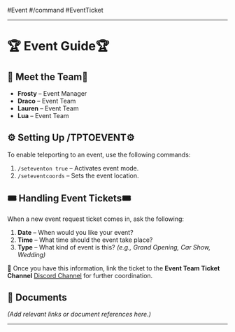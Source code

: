 #Event #/command #EventTicket

---

# 🏆 **Event Guide**🏆

## 🌟 **Meet the Team**🌟

- **Frosty** – Event Manager
- **Draco** – Event Team
- **Lauren** – Event Team
- **Lua** – Event Team

## ⚙️ **Setting Up /TPTOEVENT**⚙️

To enable teleporting to an event, use the following commands:

1. `/seteventon true` – Activates event mode.
2. `/seteventcoords` – Sets the event location.

## 🎟️ **Handling Event Tickets**🎟️

When a new event request ticket comes in, ask the following:

1. **Date** – When would you like your event?
2. **Time** – What time should the event take place?
3. **Type** – What kind of event is this? _(e.g., Grand Opening, Car Show, Wedding)_

🔗 Once you have this information, link the ticket to the **Event Team Ticket Channel** [Discord Channel](https://discord.com/channels/948070993518288936/1166159277543674006)  for further coordination.

## 📂 **Documents**

_(Add relevant links or document references here.)_

---

